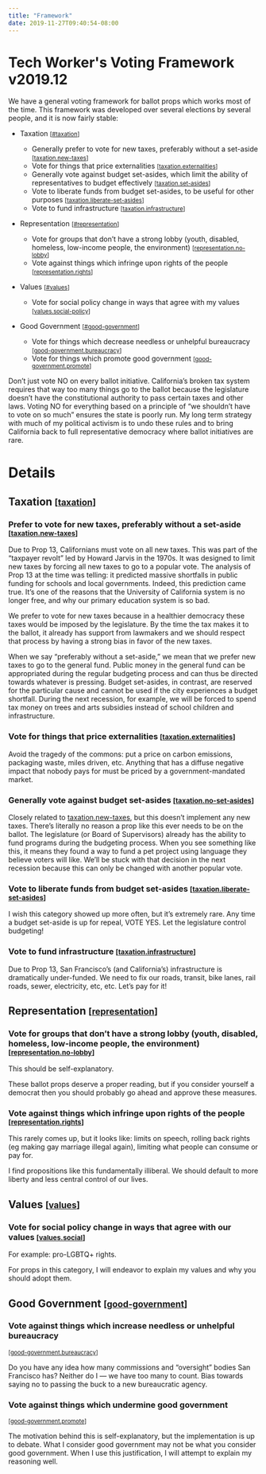 ```yaml
---
title: "Framework"
date: 2019-11-27T09:40:54-08:00
---
```


# Tech Worker's Voting Framework v2019.12

We have a general voting framework for ballot props which works most of the
time. This framework was developed over several elections by several people,
and it is now fairly stable:

* Taxation <small>\[[#taxation](#taxation)\]</small>

    * Generally prefer to vote for new taxes, preferably without a set-aside
      <small>\[[taxation.new-taxes](#taxation.new-taxes)\]</small>
    * Vote for things that price externalities
      <small>\[[taxation.externalities](#taxation.externalities)\]</small>
    * Generally vote against budget set-asides, which limit the ability of
      representatives to budget effectively
      <small>\[[taxation.set-asides](#taxation.set-asides)\]</small>
    * Vote to liberate funds from budget set-asides, to be useful for other
      purposes
      <small>\[[taxation.liberate-set-asides](#taxation.liberate-set-asides)\]</small>
    * Vote to fund infrastructure
      <small>\[[taxation.infrastructure](#taxation.infrastructure)\]</small>

* Representation <small>\[[#representation](#representation)\]</small>

    * Vote for groups that don’t have a strong lobby (youth, disabled, homeless,
      low-income people, the environment)
      <small>\[[representation.no-lobby](#representation.no-lobby)\]</small>
    * Vote against things which infringe upon rights of the people
      <small>\[[representation.rights](#representation.rights)\]</small>

* Values <small>\[[#values](#values)\]</small>

    * Vote for social policy change in ways that agree with my values
      <small>\[[values.social-policy](#values.social-policy)\]</small>

* Good Government <small>\[[#good-government](#good-government)\]</small>

    * Vote for things which decrease needless or unhelpful bureaucracy
      <small>\[[good-government.bureaucracy](#good-government.bureaucracy)\]</small>
    * Vote for things which promote good government
      <small>\[[good-government.promote](#good-government.promote)\]</small>

Don’t just vote NO on every ballot initiative. California’s broken tax system
requires that way too many things go to the ballot because the legislature
doesn’t have the constitutional authority to pass certain taxes and other laws.
Voting NO for everything based on a principle of “we shouldn’t have to vote on
so much” ensures the state is poorly run. My long term strategy with much of my
political activism is to undo these rules and to bring California back to full
representative democracy where ballot initiatives are rare.

# Details

## Taxation <small>\[<a id="taxation" href="#taxation">taxation</a>\]</small>

### Prefer to vote for new taxes, preferably without a set-aside <small>\[<a id="taxation.new-taxes" href="#taxation.new-taxes">taxation.new-taxes</a>\]</small>


Due to Prop 13, Californians must vote on all new taxes. This was part of the
“taxpayer revolt” led by Howard Jarvis in the 1970s. It was designed to limit
new taxes by forcing all new taxes to go to a popular vote. The analysis of
Prop 13 at the time was telling: it predicted massive shortfalls in public
funding for schools and local governments. Indeed, this prediction came true.
It’s one of the reasons that the University of California system is no longer
free, and why our primary education system is so bad.

We prefer to vote for new taxes because in a healthier democracy these taxes
would be imposed by the legislature. By the time the tax makes it to the
ballot, it already has support from lawmakers and we should respect that
process by having a strong bias in favor of the new taxes.

When we say “preferably without a set-aside,” we mean that we prefer new taxes
to go to the general fund. Public money in the general fund can be appropriated
during the regular budgeting process and can thus be directed towards whatever
is pressing. Budget set-asides, in contrast, are reserved for the particular
cause and cannot be used if the city experiences a budget shortfall. During the
next recession, for example, we will be forced to spend tax money on trees and
arts subsidies instead of school children and infrastructure.

### Vote for things that price externalities <small>\[<a id="taxation.externalities" href="#taxation.externalities">taxation.externalities</a>\]</small>

Avoid the tragedy of the commons: put a price on carbon emissions, packaging
waste, miles driven, etc. Anything that has a diffuse negative impact that
nobody pays for must be priced by a government-mandated market.

### Generally vote against budget set-asides <small>\[<a id="taxation.no-set-asides" href="#taxation.no-set-asides">taxation.no-set-asides</a>\]</small>

Closely related to [taxation.new-taxes](#taxation.new-taxes), but this doesn’t
implement any new taxes. There’s literally no reason a prop like this ever
needs to be on the ballot. The legislature (or Board of Supervisors) already
has the ability to fund programs during the budgeting process. When you see
something like this, it means they found a way to fund a pet project using
language they believe voters will like. We’ll be stuck with that decision in
the next recession because this can only be changed with another popular vote.

### Vote to liberate funds from budget set-asides <small>\[<a id="taxation.liberate-set-asides" href="#taxation.liberate-set-asides">taxation.liberate-set-asides</a>\]</small>

I wish this category showed up more often, but it’s extremely rare. Any time a
budget set-aside is up for repeal, VOTE YES. Let the legislature control
budgeting!

### Vote to fund infrastructure <small>\[<a id="taxation.infrastructure" href="#taxation.infrastructure">taxation.infrastructure</a>\]</small>

Due to Prop 13, San Francisco’s (and California’s) infrastructure is
dramatically under-funded. We need to fix our roads, transit, bike lanes, rail
roads, sewer, electricity, etc, etc. Let’s pay for it!

## Representation <small>\[<a id="representation" href="#representation">representation</a>\]</small>

### Vote for groups that don’t have a strong lobby (youth, disabled, homeless, low-income people, the environment) <small>\[<a id="representation.no-lobby" href="#representation.no-lobby">representation.no-lobby</a>\]</small>

This should be self-explanatory.

These ballot props deserve a proper reading, but if you consider yourself a
democrat then you should probably go ahead and approve these measures.

### Vote against things which infringe upon rights of the people <small>\[<a id="representation.rights" href="#representation.rights">representation.rights</a>\]</small>

This rarely comes up, but it looks like: limits on speech, rolling back rights
(eg making gay marriage illegal again), limiting what people can consume or pay
for.

I find propositions like this fundamentally illiberal. We should default to
more liberty and less central control of our lives.

## Values <small>\[<a id="values" href="#values">values</a>\]</small>

### Vote for social policy change in ways that agree with our values <small>\[<a id="representation.rights" href="#values.social">values.social</a>\]</small>
For example: pro-LGBTQ+ rights.

For props in this category, I will endeavor to explain my values and why you
should adopt them.

## Good Government <small>\[<a id="good-government" href="#good-government">good-government</a>\]</small>

### Vote against things which increase needless or unhelpful bureaucracy
<small>\[[good-government.bureaucracy](#good-government.bureaucracy)\]</small>

Do you have any idea how many commissions and “oversight” bodies San Francisco
has? Neither do I — we have too many to count. Bias towards saying no to
passing the buck to a new bureaucratic agency.

### Vote against things which undermine good government
<small>\[[good-government.promote](#good-government.promote)\]</small>

The motivation behind this is self-explanatory, but the implementation is up to debate. What I consider good government may not be what you consider good government. When I use this justification, I will attempt to explain my reasoning well.
